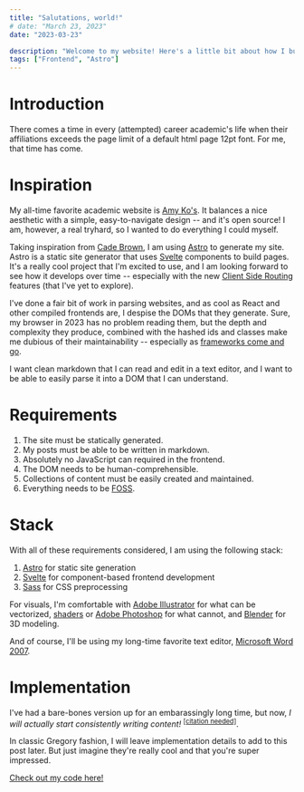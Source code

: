 ```yaml
---
title: "Salutations, world!"
# date: "March 23, 2023"
date: "2023-03-23"

description: "Welcome to my website! Here's a little bit about how I built it without any JavaScript in the frontend."
tags: ["Frontend", "Astro"]
---
```


# Introduction

There comes a time in every (attempted) career academic's life when their affiliations exceeds the page limit of a default html page 12pt font. For me, that time has come.

# Inspiration

My all-time favorite academic website is [Amy Ko's](https://faculty.washington.edu/ajko). It balances a nice aesthetic with a simple, easy-to-navigate design -- and it's open source! I am, however, a real tryhard, so I wanted to do everything I could myself.

Taking inspiration from [Cade Brown](https://cade.site/), I am using [Astro](https://astro.build/) to generate my site. Astro is a static site generator that uses [Svelte](https://svelte.dev/) components to build pages. It's a really cool project that I'm excited to use, and I am looking forward to see how it develops over time -- especially with the new [Client Side Routing](https://github.com/withastro/roadmap/pull/607) features (that I've yet to explore).

I've done a fair bit of work in parsing websites, and as cool as React and other compiled frontends are, I despise the DOMs that they generate. Sure, my browser in 2023 has no problem reading them, but the depth and complexity they produce, combined with the hashed ids and classes make me dubious of their maintainability -- especially as [frameworks come and go](https://v2.vuejs.org/lts/).

I want clean markdown that I can read and edit in a text editor, and I want to be able to easily parse it into a DOM that I can understand.

# Requirements

1. The site must be statically generated.
2. My posts must be able to be written in markdown.
3. Absolutely no JavaScript can required in the frontend.
4. The DOM needs to be human-comprehensible.
5. Collections of content must be easily created and maintained.
6. Everything needs to be <a href="https://en.wikipedia.org/wiki/Free_and_open-source_software">FOSS</a>.

# Stack

With all of these requirements considered, I am using the following stack:
1. [Astro](https://astro.build/) for static site generation
2. [Svelte](https://svelte.dev/) for component-based frontend development
3. [Sass](https://sass-lang.com/) for CSS preprocessing

For visuals, I'm comfortable with [Adobe Illustrator](https://www.adobe.com/products/illustrator.html) for what can be vectorized, [shaders](https://www.shadertoy.com/view/Ndc3zl) or [Adobe Photoshop](https://www.adobe.com/products/photoshop.html) for what cannot, and [Blender](https://www.blender.org/) for 3D modeling.

And of course, I'll be using my long-time favorite text editor, [Microsoft Word 2007](https://support.microsoft.com/en-us/office/install-office-2007-88a8e329-3335-4f82-abb2-ecea3e319657).

# Implementation

I've had a bare-bones version up for an embarassingly long time, but now, *I will actually start consistently writing content!* <sup><a href="https://xkcd.com/285/">[citation needed]</a></sup>.

In classic Gregory fashion, I will leave implementation details to add to this post later. But just imagine they're really cool and that you're super impressed.

[Check out my code here!](https://github.com/gcrois/gregory.croisdale)